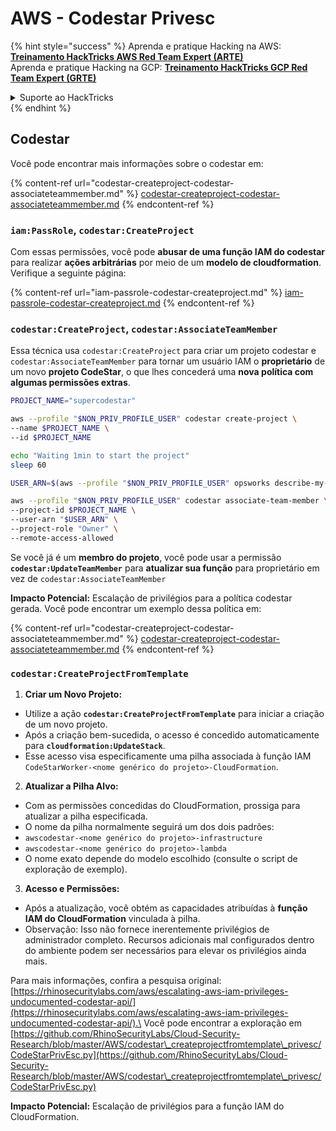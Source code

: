 # AWS - Codestar Privesc

{% hint style="success" %}
Aprenda e pratique Hacking na AWS: <img src="/.gitbook/assets/image.png" alt="" data-size="line">[**Treinamento HackTricks AWS Red Team Expert (ARTE)**](https://training.hacktricks.xyz/courses/arte)<img src="/.gitbook/assets/image.png" alt="" data-size="line">\
Aprenda e pratique Hacking na GCP: <img src="/.gitbook/assets/image (2).png" alt="" data-size="line">[**Treinamento HackTricks GCP Red Team Expert (GRTE)**<img src="/.gitbook/assets/image (2).png" alt="" data-size="line">](https://training.hacktricks.xyz/courses/grte)

<details>

<summary>Suporte ao HackTricks</summary>

* Verifique os [**planos de assinatura**](https://github.com/sponsors/carlospolop)!
* **Junte-se ao** 💬 [**grupo Discord**](https://discord.gg/hRep4RUj7f) ou ao [**grupo telegram**](https://t.me/peass) ou **siga-nos** no **Twitter** 🐦 [**@hacktricks\_live**](https://twitter.com/hacktricks\_live)**.**
* **Compartilhe truques de hacking enviando PRs para os repositórios** [**HackTricks**](https://github.com/carlospolop/hacktricks) e [**HackTricks Cloud**](https://github.com/carlospolop/hacktricks-cloud).

</details>
{% endhint %}

## Codestar

Você pode encontrar mais informações sobre o codestar em:

{% content-ref url="codestar-createproject-codestar-associateteammember.md" %}
[codestar-createproject-codestar-associateteammember.md](codestar-createproject-codestar-associateteammember.md)
{% endcontent-ref %}

### `iam:PassRole`, `codestar:CreateProject`

Com essas permissões, você pode **abusar de uma função IAM do codestar** para realizar **ações arbitrárias** por meio de um **modelo de cloudformation**. Verifique a seguinte página:

{% content-ref url="iam-passrole-codestar-createproject.md" %}
[iam-passrole-codestar-createproject.md](iam-passrole-codestar-createproject.md)
{% endcontent-ref %}

### `codestar:CreateProject`, `codestar:AssociateTeamMember`

Essa técnica usa `codestar:CreateProject` para criar um projeto codestar e `codestar:AssociateTeamMember` para tornar um usuário IAM o **proprietário** de um novo **projeto CodeStar**, o que lhes concederá uma **nova política com algumas permissões extras**.
```bash
PROJECT_NAME="supercodestar"

aws --profile "$NON_PRIV_PROFILE_USER" codestar create-project \
--name $PROJECT_NAME \
--id $PROJECT_NAME

echo "Waiting 1min to start the project"
sleep 60

USER_ARN=$(aws --profile "$NON_PRIV_PROFILE_USER" opsworks describe-my-user-profile | jq .UserProfile.IamUserArn | tr -d '"')

aws --profile "$NON_PRIV_PROFILE_USER" codestar associate-team-member \
--project-id $PROJECT_NAME \
--user-arn "$USER_ARN" \
--project-role "Owner" \
--remote-access-allowed
```
Se você já é um **membro do projeto**, você pode usar a permissão **`codestar:UpdateTeamMember`** para **atualizar sua função** para proprietário em vez de `codestar:AssociateTeamMember`

**Impacto Potencial:** Escalação de privilégios para a política codestar gerada. Você pode encontrar um exemplo dessa política em:

{% content-ref url="codestar-createproject-codestar-associateteammember.md" %}
[codestar-createproject-codestar-associateteammember.md](codestar-createproject-codestar-associateteammember.md)
{% endcontent-ref %}

### `codestar:CreateProjectFromTemplate`

1. **Criar um Novo Projeto:**
- Utilize a ação **`codestar:CreateProjectFromTemplate`** para iniciar a criação de um novo projeto.
- Após a criação bem-sucedida, o acesso é concedido automaticamente para **`cloudformation:UpdateStack`**.
- Esse acesso visa especificamente uma pilha associada à função IAM `CodeStarWorker-<nome genérico do projeto>-CloudFormation`.

2. **Atualizar a Pilha Alvo:**
- Com as permissões concedidas do CloudFormation, prossiga para atualizar a pilha especificada.
- O nome da pilha normalmente seguirá um dos dois padrões:
- `awscodestar-<nome genérico do projeto>-infrastructure`
- `awscodestar-<nome genérico do projeto>-lambda`
- O nome exato depende do modelo escolhido (consulte o script de exploração de exemplo).

3. **Acesso e Permissões:**
- Após a atualização, você obtém as capacidades atribuídas à **função IAM do CloudFormation** vinculada à pilha.
- Observação: Isso não fornece inerentemente privilégios de administrador completo. Recursos adicionais mal configurados dentro do ambiente podem ser necessários para elevar os privilégios ainda mais.

Para mais informações, confira a pesquisa original: [https://rhinosecuritylabs.com/aws/escalating-aws-iam-privileges-undocumented-codestar-api/](https://rhinosecuritylabs.com/aws/escalating-aws-iam-privileges-undocumented-codestar-api/).\
Você pode encontrar a exploração em [https://github.com/RhinoSecurityLabs/Cloud-Security-Research/blob/master/AWS/codestar\_createprojectfromtemplate\_privesc/CodeStarPrivEsc.py](https://github.com/RhinoSecurityLabs/Cloud-Security-Research/blob/master/AWS/codestar\_createprojectfromtemplate\_privesc/CodeStarPrivEsc.py)

**Impacto Potencial:** Escalação de privilégios para a função IAM do CloudFormation.
